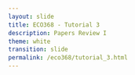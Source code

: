 ```yaml
---
layout: slide
title: ECO368 - Tutorial 3
description: Papers Review I
theme: white
transition: slide
permalink: /eco368/tutorial_3.html
---
```

<section data-markdown data-separator="^\r?\n----\r?\n" data-separator-vertical="^\r?\n--\r?\n">
<script type="text/template">



## Papers Review I
### ECO368 - Tutorial 3

![U of T Logo](u_of_t_crest.svg)

[Dario Toman](https://dariotoman.com/)

dario.toman@utoronto.ca

----

## Causes of Civil War  

----

### "Greed and Grievances"
**Greed**
- Armed conflict is motivated by a "cost-benefit analysis" that insurgents make, evaluating their welfare under rebellion and peace.

**Grievance**
- Armed conflict is a result of rebellion over issues related to identity (ethnicity, race, class), not economics.

--

- The debate over "Greed and Grievances" was largely sparked by a report written by Paul Collier and Anke Hoeffler in 2000
- In this report, the authors made a strong case for the "Greed" case
    - They find that civil war is correlated with factors related to greed, rather than grievances
- This model and its conclusions drew lots of criticism

----


### Questions?
 
(Reminder - I have OH after tutorial)

</script>
</section>